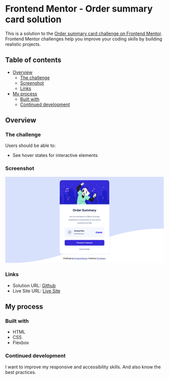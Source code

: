# Frontend Mentor - Order summary card solution

This is a solution to the [Order summary card challenge on Frontend Mentor](https://www.frontendmentor.io/challenges/order-summary-component-QlPmajDUj). Frontend Mentor challenges help you improve your coding skills by building realistic projects. 

## Table of contents

- [Overview](#overview)
  - [The challenge](#the-challenge)
  - [Screenshot](#screenshot)
  - [Links](#links)
- [My process](#my-process)
  - [Built with](#built-with)
  - [Continued development](#continued-development)

## Overview

### The challenge

Users should be able to:

- See hover states for interactive elements

### Screenshot

![](./design/desktop-result.png)

### Links

- Solution URL: [Github](https://github.com/timavidon/frontend-mentor-c6)
- Live Site URL: [Live Site](https://timavidon.github.io/frontend-mentor-c6/)

## My process

### Built with

- HTML
- CSS 
- Flexbox

### Continued development

I want to improve my responsive and accessibility skills. And also know the best practices.

